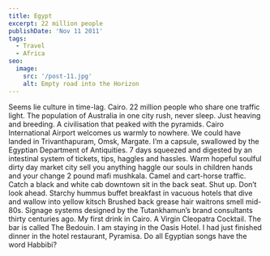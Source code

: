 ```yaml
---
title: Egypt
excerpt: 22 million people
publishDate: 'Nov 11 2011'
tags:
  - Travel
  - Africa
seo:
  image:
    src: '/post-11.jpg'
    alt: Empty road into the Horizon
---
```


Seems lie culture in time-lag. Cairo. 22 million people who share one traffic light. The population of Australia in one city rush, never sleep. Just heaving and breeding. A civilisation that peaked with the pyramids. Cairo International Airport welcomes us warmly to nowhere. We could have landed in Trivanthapuram, Omsk, Margate. I’m a capsule, swallowed by the Egyptian Department of Antiquities. 7 days squeezed and digested by an intestinal system of tickets, tips, haggles and hassles. Warm hopeful soulful dirty day market city sell you anything haggle our souls in children hands and your change 2 pound mafi mushkala. Camel and cart-horse traffic. Catch a black and white cab downtown sit in the back seat. Shut up. Don’t look ahead. Starchy hummus buffet breakfast in vacuous hotels that dive and wallow into yellow kitsch Brushed back grease hair waitrons smell mid-80s. Signage systems designed by the Tutankhamun’s brand consultants thirty centuries ago. My first drink in Cairo. A Virgin Cleopatra Cocktail. The bar is called The Bedouin. I am staying in the Oasis Hotel. I had just finished dinner in the hotel restaurant, Pyramisa. Do all Egyptian songs have the word Habbibi?